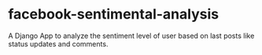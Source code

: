 # facebook-sentimental-analysis
A Django App to analyze the sentiment level of user based on last posts like status updates and comments.
